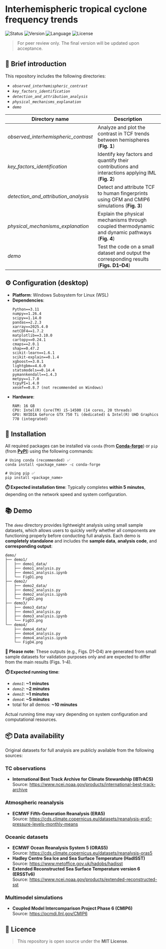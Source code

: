 # Interhemispheric tropical cyclone frequency trends
![Status](https://img.shields.io/badge/status-Under_Review-yellow)
![Version](https://img.shields.io/badge/version-2025.10.14-red)
![Language](https://img.shields.io/badge/Python-3.11-3776ab?logo=python)
![License](https://img.shields.io/badge/license-MIT-green)

> For peer review only. The final version will be updated upon acceptance.

<!-- > For any inquiries, please feel free to reach out via email: [hlli@smail.nju.edu.cn](mailto:hlli@smail.nju.edu.cn) 📧 -->


## 📖 Brief introduction
This repository includes the following directories:
- *`observed_interhemispheric_contrast`*
- *`key_factors_identification`*
- *`detection_and_attribution_analysis`*
- *`physical_mechanisms_explanation`*
- *`demo`*

| Directory name | Description |
| ---------- | ---------- |
| *observed_interhemispheric_contrast* | Analyze and plot the contrast in TCF trends between hemispheres (**Fig. 1**) |
| *key_factors_identification* | Identify key factors and quantify their contributions and interactions applying IML (**Fig. 2**) |
| *detection_and_attribution_analysis* | Detect and attribute TCF to human fingerprints using OFM and CMIP6 simulations (**Fig. 3**) |
| *physical_mechanisms_explanation* | Explain the physical mechanisms through coupled thermodynamic and dynamic pathways (**Fig. 4**) |
| *demo* | Test the code on a small dataset and output the corresponding results (**Figs. D1–D4**)|


## ⚙️ Configuration (desktop)
- **Platform**: Windows Subsystem for Linux (WSL)  
- **Dependencies**:
  ```
  Python==3.11
  numpy==1.26.4
  scipy==1.14.0
  pandas==2.2.3
  xarray==2025.4.0
  netCDF4==1.7.2
  matplotlib==3.10.0
  cartopy==0.24.1
  cmaps==2.0.1  
  shap==0.47.2
  scikit-learn==1.6.1
  scikit-explain==0.1.4
  xgboost==3.0.1
  lightgbm==4.6.0
  statsmodels==0.14.4
  pymannkendall==1.4.3
  metpy==1.7.0
  tcpyPI=1.4.0
  xesmf==0.8.7 (not recommended on Windows)
  ```
- **Hardware**:
  ```
  RAM: 16 GB
  CPU: Intel(R) Core(TM) i5-14500 (14 cores, 20 threads)
  GPU: NVIDIA GeForce GTX 750 Ti (dedicated) & Intel(R) UHD Graphics 770 (integrated)
  ```


## 🚀 Installation
All required packages can be installed via `conda` (from [**Conda-forge**](https://conda-forge.org)) or `pip` (from [**PyPI**](https://pypi.org)) using the following commands:
```
# Using conda (recommended) ✅
conda install <package_name> -c conda-forge

# Using pip ✅
pip install <package_name>
```
**⏱️ Expected installation time**: Typically completes **within 5 minutes**, depending on the network speed and system configuration.


## 📚 Demo
The *`demo`* directory provides lightweight analysis using small sample datasets, which allows users to quickly verify whether all components are functioning properly before conducting full analysis. Each demo is **completely standalone** and includes the **sample data**, **analysis code**, and **corresponding output**:
```
demo/
├── demo1/
│   ├── demo1_data/
│   ├── demo1_analysis.py
│   ├── demo1_analysis.ipynb
│   └── FigD1.png
├── demo2/
│   ├── demo2_data/
│   ├── demo2_analysis.py
│   ├── demo2_analysis.ipynb
│   └── FigD2.png
├── demo3/
│   ├── demo3_data/
│   ├── demo3_analysis.py
│   ├── demo3_analysis.ipynb
│   └── FigD3.png
└── demo4/
    ├── demo4_data/
    ├── demo4_analysis.py
    ├── demo4_analysis.ipynb
    └── FigD4.png
```
**📌 Please note**: These outputs (e.g., Figs. D1–D4) are generated from small sample datasets for validation purposes only and are expected to differ from the main results (Figs. 1–4).

**⏱️ Expected running time**:
- *`demo1`*: **~1 minutes**
- *`demo2`*: **~2 minutes**
- *`demo3`*: **~1 minutes**
- *`demo4`*: **~5 minutes**
- total for all demos: **~10 minutes**

Actual running time may vary depending on system configuration and computational resources.


## 📦 Data availability
Original datasets for full analysis are publicly available from the following sources:

### TC observations
- **International Best Track Archive for Climate Stewardship (IBTrACS)**  
  Source: https://www.ncei.noaa.gov/products/international-best-track-archive  

### Atmospheric reanalysis
- **ECMWF Fifth-Generation Reanalysis (ERA5)**  
  Source: https://cds.climate.copernicus.eu/datasets/reanalysis-era5-pressure-levels-monthly-means  

### Oceanic datasets
- **ECMWF Ocean Reanalysis System 5 (ORAS5)**  
  Source: https://cds.climate.copernicus.eu/datasets/reanalysis-oras5  
- **Hadley Centre Sea Ice and Sea Surface Temperature (HadISST)**  
  Source: https://www.metoffice.gov.uk/hadobs/hadisst  
- **Extended Reconstructed Sea Surface Temperature version 6 (ERSSTv6)**  
  Source: https://www.ncei.noaa.gov/products/extended-reconstructed-sst  

### Multimodel simulations
- **Coupled Model Intercomparison Project Phase 6 (CMIP6)**  
  Source: https://pcmdi.llnl.gov/CMIP6  


## 📄 Licence
> This repository is open source under the **MIT License**.
